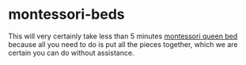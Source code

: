 # montessori-beds
This will very certainly take less than 5 minutes <a href="https://montessoribed.shop/">montessori queen bed</a> because all you need to do is put all the pieces together, which we are certain you can do without assistance.

